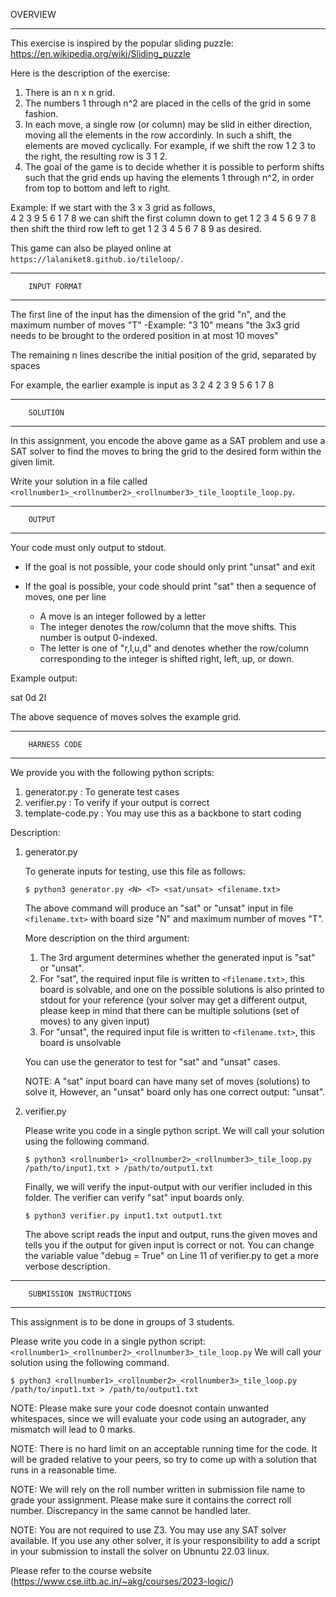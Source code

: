 OVERVIEW
_________________________________________________________________________________________


This exercise is inspired by the popular sliding puzzle:
https://en.wikipedia.org/wiki/Sliding_puzzle

Here is the description of the exercise:
1) There is an n x n grid.
2) The numbers 1 through n^2 are placed in the cells of the grid in some fashion.
3) In each move, a single row (or column) may be slid in either direction, moving all the elements in the row accordinly. In such a shift, the elements are moved cyclically. For example, if we shift the row 1 2 3 to the right, the resulting row is 3 1 2.
4) The goal of the game is to decide whether it is possible to perform shifts such that the grid ends up having the elements 1 through n^2, in order from top to bottom and left to right.

Example:
If we start with the 3 x 3 grid as follows,  
4 2 3
9 5 6
1 7 8
we can shift the first column down to get
1 2 3
4 5 6
9 7 8
then shift the third row left to get
1 2 3
4 5 6
7 8 9
as desired.

This game can also be played online at `https://lalaniket8.github.io/tileloop/`.

_________________________________________________________________________________________

		INPUT FORMAT
_________________________________________________________________________________________


The first line of the input has the dimension of the grid "n", and the maximum number of moves "T"
   -Example: "3 10" means "the 3x3 grid needs to be brought to the ordered position in at most 10 moves"

The remaining n lines describe the initial position of the grid, separated by spaces

For example, the earlier example is input as
3 2
4 2 3
9 5 6
1 7 8
_________________________________________________________________________________________

		SOLUTION
___________________________________________________________________________________________

In this assignment, you encode the above game as a SAT problem and use a SAT solver to find the moves to bring the grid to the desired form within the given limit. 

Write your solution in a file called `<rollnumber1>_<rollnumber2>_<rollnumber3>_tile_looptile_loop.py`.

_________________________________________________________________________________________

		OUTPUT
___________________________________________________________________________________________

Your code must only output to stdout.

- If the goal is not possible, your code should only print "unsat" and exit
	
- If the goal is possible, your code should print "sat" then a sequence of moves, one per line
   * A move is an integer followed by a letter
   * The integer denotes the row/column that the move shifts. This number is output 0-indexed.
   * The letter is one of "r,l,u,d" and denotes whether the row/column corresponding to the integer is shifted right, left, up, or down. 

Example output:

sat
0d
2l

The above sequence of moves solves the example grid.

_________________________________________________________________________________________

		HARNESS CODE
_________________________________________________________________________________________

We provide you with the following python scripts:
1. generator.py : To generate test cases 
2. verifier.py : To verify if your output is correct
3. template-code.py : You may use this as a backbone to start coding
	

Description:
1. generator.py

   To generate inputs for testing, use this file as follows:

   `$ python3 generator.py <N> <T> <sat/unsat> <filename.txt>`

   The above command will produce an "sat" or "unsat" input in file `<filename.txt>` with board size "N" and maximum number of moves "T".

   More description on the third argument:
   1. The 3rd argument determines whether the generated input is "sat" or "unsat".
   2. For "sat", the required input file is written to `<filename.txt>`, this board is solvable, and one on the possible solutions is also printed to stdout for your reference (your solver may get a different output, please keep in mind that there can be multiple solutions (set of moves) to any given input)
   3. For "unsat", the required input file is written to `<filename.txt>`, this board is unsolvable

   You can use the generator to test for "sat" and "unsat" cases.

   NOTE: A "sat" input board can have many set of moves (solutions) to solve it,
   However, an "unsat" board only has one correct output: "unsat".

2. verifier.py

   Please write you code in a single python script.
   We will call your solution using the following command.

   `$ python3 <rollnumber1>_<rollnumber2>_<rollnumber3>_tile_loop.py /path/to/input1.txt > /path/to/output1.txt`


   Finally, we will verify the input-output with our verifier included in this folder. The verifier can verify "sat" input boards only.

   `$ python3 verifier.py input1.txt output1.txt`

   The above script reads the input and output, runs the given moves and tells you if the output for given input is correct or not.
   You can change the variable value "debug = True" on Line 11 of verifier.py to get a more verbose description.

_________________________________________________________________________________________

		SUBMISSION INSTRUCTIONS
_________________________________________________________________________________________

This assignment is to be done in groups of 3 students.

Please write you code in a single python script: `<rollnumber1>_<rollnumber2>_<rollnumber3>_tile_loop.py`
We will call your solution using the following command.

`$ python3 <rollnumber1>_<rollnumber2>_<rollnumber3>_tile_loop.py /path/to/input1.txt > /path/to/output1.txt`

NOTE: Please make sure your code doesnot contain unwanted whitespaces, since we will evaluate your code using an autograder, any mismatch will lead to 0 marks.

NOTE: There is no hard limit on an acceptable running time for the code. It will be graded relative to your peers, so try to come up with a solution that runs in a reasonable time.

NOTE: We will rely on the roll number written in submission file name to grade your assignment.
Please make sure it contains the correct roll number.
Discrepancy in the same cannot be handled later.

NOTE: You are not required to use Z3. You may use any SAT solver available. If you use any other solver, it is your
responsibility to add a script in your submission to install the solver on Ubnuntu 22.03 linux.

Please refer to the course website
(https://www.cse.iitb.ac.in/~akg/courses/2023-logic/)